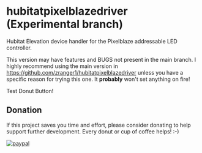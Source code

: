 
# hubitatpixelblazedriver (Experimental branch)
Hubitat Elevation device handler for the Pixelblaze addressable LED controller.

This version may have features and BUGS not present in the main branch. I highly
recommend using the main version in https://github.com/zranger1/hubitatpixelblazedriver
unless you have a specific reason for trying this one. It **probably** won't set
anything on fire!

Test Donut Button!

## Donation
If this project saves you time and effort, please consider donating to help support further development.  Every donut or cup of coffee helps!  :-)

[![paypal](https://www.paypalobjects.com/en_US/i/btn/btn_donateCC_LG.gif)](https://www.paypal.com/donate/?hosted_button_id=YM9DKUT5V34G8)
